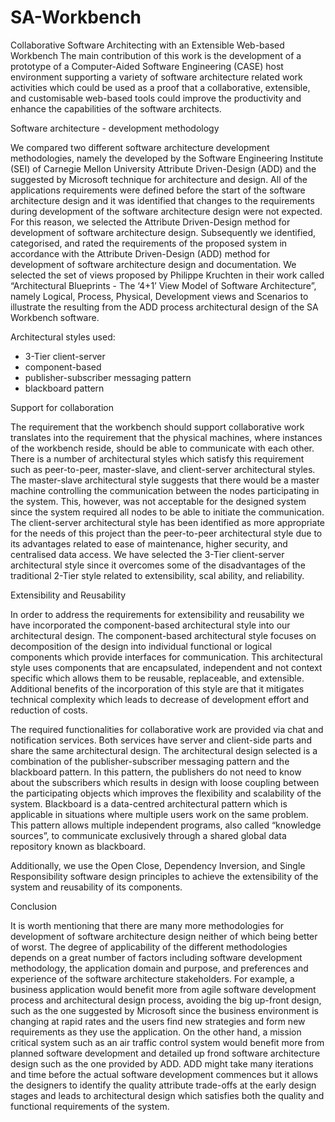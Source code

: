 # SA-Workbench
Collaborative Software Architecting with an Extensible Web-based Workbench
The main contribution of this work is the development of a prototype of a Computer-Aided Software Engineering (CASE) host environment supporting a variety of software architecture related work activities which could be used as a proof that a collaborative, extensible, and customisable web-based tools could improve the productivity and enhance the capabilities of the software architects.


Software architecture - development methodology

We compared two different software architecture development methodologies, namely the developed by the Software Engineering Institute (SEI) of Carnegie Mellon University Attribute Driven-Design (ADD) and the suggested by Microsoft technique for architecture and design. All of the applications requirements were defined before the start of the software architecture design and it was identified that changes to the requirements during development of the software architecture design were not expected. For this reason, we selected the Attribute Driven-Design method for development of software architecture design. Subsequently we identified, categorised, and rated the requirements of the proposed system in accordance with the Attribute Driven-Design (ADD) method for development of software architecture design and documentation.
We selected the set of views proposed by Philippe Kruchten in their work called “Architectural Blueprints - The ‘4+1’ View Model of Software Architecture”, namely Logical, Process, Physical, Development views and Scenarios to illustrate the resulting from the ADD process architectural design of the SA Workbench software.


Architectural styles used:

-	3-Tier client-server
-	component-based
-	publisher-subscriber messaging pattern
-	blackboard pattern


Support for collaboration 

The requirement that the workbench should support collaborative work translates into the requirement that the physical machines, where instances of the workbench reside, should be able to communicate with each other. There is a number of architectural styles which satisfy this requirement such as peer-to-peer, master-slave, and client-server architectural styles. The master-slave architectural style suggests that there would be a master machine controlling the communication between the nodes participating in the system. This, however, was not acceptable for the designed system since the system required all nodes to be able to initiate the communication. The client-server architectural style has been identified as more appropriate for the needs of this project than the peer-to-peer architectural style due to its advantages related to ease of maintenance, higher security, and centralised data access. We have selected the 3-Tier client-server architectural style since it overcomes some of the disadvantages of the traditional 2-Tier style related to extensibility, scal ability, and reliability.


Extensibility and Reusability

In order to address the requirements for extensibility and reusability we have incorporated the component-based architectural style into our architectural design. The component-based architectural style focuses on decomposition of the design into individual functional or logical components which provide interfaces for communication. This architectural style uses components that are encapsulated, independent and not context specific which allows them to be reusable, replaceable, and extensible. Additional benefits of the incorporation of this style are that it mitigates technical complexity which leads to decrease of development effort and reduction of costs.

The required functionalities for collaborative work are provided via chat and notification services. Both services have server and client-side parts and share the same architectural design. The architectural design selected is a combination of the publisher-subscriber messaging pattern and the blackboard pattern. In this pattern, the publishers do not need to know about the subscribers which results in design with loose coupling between the participating objects which improves the flexibility and scalability of the system. Blackboard is a data-centred architectural pattern which is applicable in situations where multiple users work on the same problem. This pattern allows multiple independent programs, also called “knowledge sources”, to communicate exclusively through a shared global data repository known as blackboard.

Additionally, we use the Open Close, Dependency Inversion, and Single Responsibility software design principles to achieve the extensibility of the system and reusability of its components.


Conclusion 

It is worth mentioning that there are many more methodologies for development of software architecture design neither of which being better of worst. The degree of applicability of the different methodologies depends on a great number of factors including software development methodology, the application domain and purpose, and preferences and experience of the software architecture stakeholders. For example, a business application would benefit more from agile software development process and architectural design process, avoiding the big up-front design, such as the one suggested by Microsoft since the business environment is changing at rapid rates and the users find new strategies and form new requirements as they use the application. On the other hand, a mission critical system such as an air traffic control system would benefit more from planned software development and detailed up frond software architecture design such as the one provided by ADD. ADD might take many iterations and time before the actual software development commences but it allows the designers to identify the quality attribute trade-offs at the early design stages and leads to architectural design which satisfies both the quality and functional requirements of the system. 




